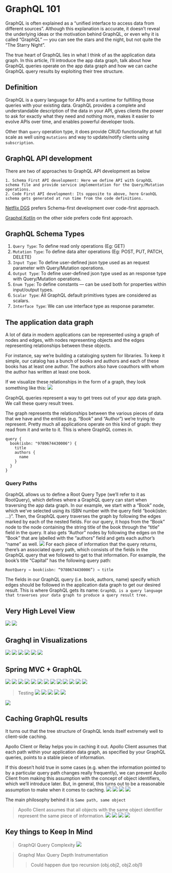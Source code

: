 # GraphQL 101

GraphQL is often explained as a “unified interface to access data from different sources”. Although this explanation is accurate, it doesn’t reveal the underlying ideas or the motivation behind GraphQL, or even why it is called “GraphQL” — you can see the stars and the night, but not quite the “The Starry Night”.

The true heart of GraphQL lies in what I think of as the application data graph. In this article, I’ll introduce the app data graph, talk about how GraphQL queries operate on the app data graph and how we can cache GraphQL query results by exploiting their tree structure.

## Definition
GraphQL is a query language for APIs and a runtime for fulfilling those queries with your existing data. GraphQL provides a complete and understandable description of the data in your API, gives clients the power to ask for exactly what they need and nothing more, makes it easier to evolve APIs over time, and enables powerful developer tools.

Other than `query` operation type, it does provide CRUD functionality at full scale as well using `mutations` and way to update/notify clients using `subscription`.

## GraphQL API development

There are two of approaches to GraphQL API development as below

    1. Schema First API development: Here we define API with GraphQL schema file and provide service implementation for the Query/Mutation operations.
    2. Code First API development: Its opposite to above, here GraohQL schema gets generated at run time from the code definitions.

[Netflix DGS](https://netflix.github.io/dgs/) prefers Schema-first development over code-first approach.

[Graphql Kotlin](https://opensource.expediagroup.com/graphql-kotlin/docs/schema-generator/schema-generator-getting-started) on the other side prefers code first approach.

## GraphQL Schema Types

1. `Query Type`: To define read only operations (Eg: GET)
2. `Mutation Type`: To define data alter operations (Eg: POST, PUT, PATCH, DELETE)
3. `Input Type`: To define user-defined json type used as an request parameter with Query/Mutation operations.
4. `Output Type`: To define user-defined json type used as an response type with Query/Mutation operations.
5. `Enum Type`: To define constants — can be used both for properties within input/output types.
6. `Scalar Type`: All GraphQL default primitives types are considered as scalars.
7. `Interface Type`: We can use interface type as response parameter.

## The application data graph

A lot of data in modern applications can be represented using a graph of nodes and edges, with nodes representing objects and the edges representing relationships between these objects.

For instance, say we’re building a cataloging system for libraries. To keep it simple, our catalog has a bunch of books and authors and each of these books has at least one author. The authors also have coauthors with whom the author has written at least one book.

If we visualize these relationships in the form of a graph, they look something like this:
![](./images/application-graph.png)

GraphQL queries represent a way to get trees out of your app data graph. We call these query result trees.

The graph represents the relationships between the various pieces of data that we have and the entities (e.g. “Book” and “Author”) we’re trying to represent. Pretty much all applications operate on this kind of graph: they read from it and write to it. This is where GraphQL comes in.
```aidl
query {
  book(isbn: "9780674430006") {
    title 
    authors {
      name
    }
  }
}
```
### Query Paths
GraphQL allows us to define a Root Query Type (we’ll refer to it as RootQuery), which defines where a GraphQL query can start when traversing the app data graph. In our example, we start with a “Book” node, which we’ve selected using its ISBN number with the query field “book(isbn: …)”. Then, the GraphQL query traverses the graph by following the edges marked by each of the nested fields. For our query, it hops from the “Book” node to the node containing the string title of the book through the “title” field in the query. It also gets “Author” nodes by following the edges on the “Book” that are labelled with the “authors” field and gets each author’s “name” as well.
![](./images/graphql-book-exam-1.png)
For each piece of information that the query returns, there’s an associated query path, which consists of the fields in the GraphQL query that we followed to get to that information. For example, the book’s title “Capital” has the following query path:

`RootQuery → book(isbn: “9780674430006”) → title`

The fields in our GraphQL query (i.e. book, authors, name) specify which edges should be followed in the application data graph to get our desired result. This is where GraphQL gets its name: `GraphQL is a query language that traverses your data graph to produce a query result tree.`

## Very High Level View
![](./images/graphql-works-1.png)
![](./images/graphql-works-2.png)

## Graghql in Visualizations
![](./images/grahpl_datafetchers.png)
![](./images/grahpl_datafetchers_app_httpendpoint.png)
![](./images/grahpl_websockets.png)
![](./images/grahpl_RSocket.png)
![](./images/grahpl_error_partialresponse.png)
![](./images/grahpl_multiple-datafetchers.png)

## Spring MVC + GraphQL

![](./images/graphql-datafetcher-with-parent.png)
![](./images/spring-graphql-1.png)
![](./images/spring-graphql-2.png)
![](./images/spring-graphql-3.png)
![](./images/spring-graphql-4.png)
![](./images/spring-graphql-5.png)
![](./images/spring-graphql-6.png)
![](./images/spring-graphql-7.png)
![](./images/spring-graphql-8.png)
![](./images/spring-graphql-9.png)
![](./images/spring-graphql-10.png)
![](./images/spring-graphql-11.png)
![](./images/spring-graphql-12.png)

>Testing
![](./images/spring-graphql-test-1.png)
![](./images/spring-graphql-test-2.png)
![](./images/spring-graphql-test-3.png)
![](./images/spring-graphql-test-4.png)
![](./images/spring-graphql-test-5.png)

![](./images/grahpl_mutations-1.png)

## Caching GraphQL results
It turns out that the tree structure of GraphQL lends itself extremely well to client-side caching.

Apollo Client or Relay helps you in caching it out.
Apollo Client assumes that each path within your application data graph, as specified by your GraphQL queries, points to a stable piece of information.

If this doesn’t hold true in some cases (e.g. when the information pointed to by a particular query path changes really frequently), we can prevent Apollo Client from making this assumption with the concept of object identifiers, which we’ll introduce later. But, in general, this turns out to be a reasonable assumption to make when it comes to caching.
![](./images/graphql-cache-travelsal.png)
![](./images/graphql-cache-RQ.png)
![](./images/graphql-cache-RQ-2.png)
![](./images/graphql-cache-RQ3.png)

The main philosophy behind it is `Same path, same object`

>Apollo Client assumes that all objects with the same object identifier represent the same piece of information.
![](./images/applo-client-caching-objectid.png)
![](./images/applo-client-caching-without-objectid.png)
> ![](./images/applo-client-caching-with-objectid.png)
> ![](./images/applo-client-caching-with-objectid-updates.png)

## Key things to Keep In Mind
>GraphQl Query Complexity
![](./images/graphql-query-complexity.png)

>Graphql Max Query Depth Instrumentation
> >Could happen due tpo recursion (obj.obj2, obj2.obj1)
